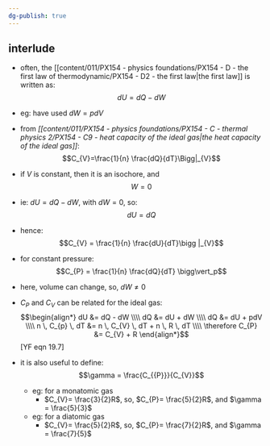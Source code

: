 ```yaml
---
dg-publish: true
---
```


## interlude
- often, the [[content/011/PX154 - physics foundations/PX154 - D - the first law of thermodynamic/PX154 - D2 - the first law\|the first law]] is written as: 
$$dU=dQ-dW$$
- eg: have used $dW =pdV$

- from *[[content/011/PX154 - physics foundations/PX154 - C - thermal physics 2/PX154 - C9 - heat capacity of the ideal gas\|the heat capacity of the ideal gas]]*: 
$$C_{V}=\frac{1}{n} \frac{dQ}{dT}\Bigg|_{V}$$
- if $V$ is constant, then it is an isochore, and 
$$W=0$$
- ie: $dU = dQ - dW$, with $dW = 0$, so: 
$$dU = dQ$$
- hence: 
$$C_{V} = \frac{1}{n} \frac{dU}{dT}\bigg |_{V}$$
- for constant pressure: 
$$C_{P} = \frac{1}{n} \frac{dQ}{dT} \bigg\vert_p$$
- here, volume can change, so, $dW\neq 0$

- $C_{P}$ and $C_{V}$ can be related for the ideal gas: 
$$\begin{align*}
	dU &= dQ - dW \\\\
	dQ &= dU + dW \\\\
	dQ &= dU + pdV \\\\
	n \, C_{p} \, dT &=  n \, C_{V} \, dT + n \, R \, dT \\\\
	\therefore C_{P} &= C_{V} + R
\end{align*}$$ [YF eqn 19.7]
- it is also useful to define: 
$$\gamma = \frac{C_{{P}}}{C_{V}}$$
	- eg: for a monatomic gas
		- $C_{V}= \frac{3}{2}R$, so, $C_{P}= \frac{5}{2}R$, and $\gamma = \frac{5}{3}$
	- eg: for a diatomic gas
		- $C_{V}= \frac{5}{2}R$, so, $C_{P}= \frac{7}{2}R$, and $\gamma = \frac{7}{5}$
